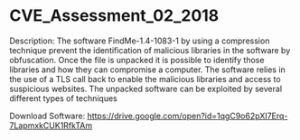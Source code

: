 # CVE_Assessment_02_2018

Description: The software FindMe-1.4-1083-1 by using a compression technique prevent the identification of malicious libraries in the software by obfuscation. Once the file is unpacked it is possible to identify those libraries and how they can compromise a computer. The software relies in the use of a TLS call back to enable the malicious libraries and access to suspicious websites. The unpacked software can be exploited by several different types of techniques


Download Software: https://drive.google.com/open?id=1qgC9o62pXI7Erq-7LapmxkCUK1RfkTAm
